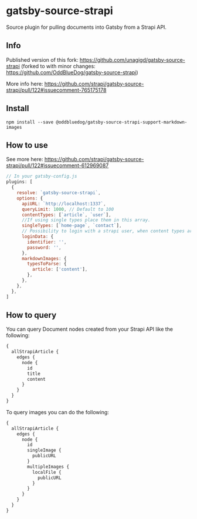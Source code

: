 # gatsby-source-strapi

Source plugin for pulling documents into Gatsby from a Strapi API.

## Info

Published version of this fork: https://github.com/unagigd/gatsby-source-strapi (forked to with minor changes: https://github.com/OddBlueDog/gatsby-source-strapi)

More info here: https://github.com/strapi/gatsby-source-strapi/pull/122#issuecomment-765175178

## Install

`npm install --save @oddbluedog/gatsby-source-strapi-support-markdown-images`

## How to use

See more here: https://github.com/strapi/gatsby-source-strapi/pull/122#issuecomment-612969087

```javascript
// In your gatsby-config.js
plugins: [
  {
    resolve: `gatsby-source-strapi`,
    options: {
      apiURL: `http://localhost:1337`,
      queryLimit: 1000, // Default to 100
      contentTypes: [`article`, `user`],
      //If using single types place them in this array.
      singleTypes: [`home-page`, `contact`],
      // Possibility to login with a strapi user, when content types are not publically available (optional).
      loginData: {
        identifier: '',
        password: '',
      },
      markdownImages: {
        typesToParse: {
          article: ['content'],
        },
      },
    },
  },
]
```

## How to query

You can query Document nodes created from your Strapi API like the following:

```graphql
{
  allStrapiArticle {
    edges {
      node {
        id
        title
        content
      }
    }
  }
}
```

To query images you can do the following:

```graphql
{
  allStrapiArticle {
    edges {
      node {
        id
        singleImage {
          publicURL
        }
        multipleImages {
          localFile {
            publicURL
          }
        }
      }
    }
  }
}
```
